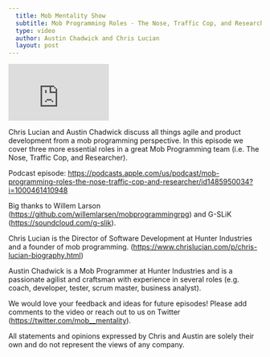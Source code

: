 ```yaml
---
  title: Mob Mentality Show
  subtitle: Mob Programming Roles - The Nose, Traffic Cop, and Researcher
  type: video
  author: Austin Chadwick and Chris Lucian
  layout: post
---
```


<iframe width="200" height="113" src="https://www.youtube.com/embed/h_iB1pTKO0U?feature=oembed" frameborder="0" allow="accelerometer; autoplay; clipboard-write; encrypted-media; gyroscope; picture-in-picture; web-share" allowfullscreen title="Mob Programming Roles: The Nose, Traffic Cop, and Researcher"></iframe>

Chris Lucian and Austin Chadwick discuss all things agile and product development from a mob programming perspective. In this episode we cover three more essential roles in a great Mob Programming team (i.e. The Nose, Traffic Cop, and Researcher). 

Podcast episode: https://podcasts.apple.com/us/podcast/mob-programming-roles-the-nose-traffic-cop-and-researcher/id1485950034?i=1000461410948

Big thanks to Willem Larson (https://github.com/willemlarsen/mobprogrammingrpg) and G-SLiK (https://soundcloud.com/g-slik).

Chris Lucian is the Director of Software Development at Hunter Industries and a founder of mob programming. (https://www.chrislucian.com/p/chris-lucian-biography.html)

Austin Chadwick is a Mob Programmer at Hunter Industries and is a passionate agilist and craftsman with experience in several roles (e.g. coach, developer, tester, scrum master, business analyst). 

We would love your feedback and ideas for future episodes! Please add comments to the video or reach out to us on Twitter (https://twitter.com/mob__mentality).

All statements and opinions expressed by Chris and Austin are solely their own and do not represent the views of any company.

